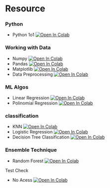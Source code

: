 # Resource

### Python
* Python 1o1  [![Open In Colab](https://colab.research.google.com/assets/colab-badge.svg)](https://colab.research.google.com/drive/11dsht9s6xTKkqudO4Btewx4wd8EErvr8)

### Working with Data
* Numpy  [![Open In Colab](https://colab.research.google.com/assets/colab-badge.svg)](https://colab.research.google.com/drive/1IV32HDF0TpdaIMD2Tt4gXktkeexsBHxM)
* Pandas  [![Open In Colab](https://colab.research.google.com/assets/colab-badge.svg)](https://colab.research.google.com/drive/18SIX_dYqJNi-Kci5351YaZzbPDePEmri?usp=sharing)
* Matplotlib  [![Open In Colab](https://colab.research.google.com/assets/colab-badge.svg)](https://colab.research.google.com/drive/1hYvA2Gypzg8PrhJvrzw4SRYKHqWC5Wui?usp=sharing)
* Data Preprocessing  [![Open In Colab](https://colab.research.google.com/assets/colab-badge.svg)](https://colab.research.google.com/drive/1KBEPkSCFzJxKrMaQ-jVakiyt4lWPKk6P)

### ML Algos
* Linear Regression  [![Open In Colab](https://colab.research.google.com/assets/colab-badge.svg)](https://colab.research.google.com/drive/1Xl72Yo-GhsmV1cowlr7bY6UgUf5h1Q3n)
* Polinomial Regression  [![Open In Colab](https://colab.research.google.com/assets/colab-badge.svg)](https://colab.research.google.com/drive/1tt6_YqEQA24hla0cuTD7V8jdeR8rrVfY?usp=sharing)

### classification
* KNN  [![Open In Colab](https://colab.research.google.com/assets/colab-badge.svg)](https://colab.research.google.com/drive/1Jt5w7dhjoiKFsC23V00qmL6abIKbbjOn)
* Logistic Regression  [![Open In Colab](https://colab.research.google.com/assets/colab-badge.svg)](https://colab.research.google.com/drive/1q-4QZiMCvQ2S63RUd6UHdX330-DYfRl1?usp=sharing)
* Decision Tree Classification  [![Open In Colab](https://colab.research.google.com/assets/colab-badge.svg)](https://colab.research.google.com/drive/1XJsxSq0TLmzVdVDfxSmo8oXCO0HORasr?usp=sharing)

### Ensemble Technique
* Random Forest  [![Open In Colab](https://colab.research.google.com/assets/colab-badge.svg)](https://colab.research.google.com/drive/1zS-fF7IoUclDaKGBlmOh4TKIpmxIJuTh?usp=sharing)

Test Check
* No Acess  [![Open In Colab](https://colab.research.google.com/assets/colab-badge.svg)]()
